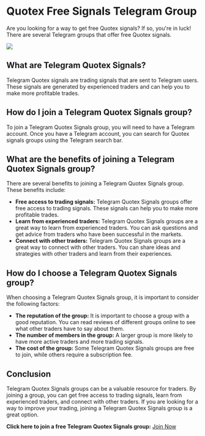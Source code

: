 # Quotex Free Signals Telegram Group

Are you looking for a way to get free Quotex signals? If so, you\'re in
luck! There are several Telegram groups that offer free Quotex signals.

[![](https://static.quotex.io/files/8_en/300_250.jpg)](https://traff.sbs/brokerqxsignupf)

## What are Telegram Quotex Signals?

Telegram Quotex signals are trading signals that are sent to Telegram
users. These signals are generated by experienced traders and can help
you to make more profitable trades.

## How do I join a Telegram Quotex Signals group?

To join a Telegram Quotex Signals group, you will need to have a
Telegram account. Once you have a Telegram account, you can search for
Quotex signals groups using the Telegram search bar.

## What are the benefits of joining a Telegram Quotex Signals group?

There are several benefits to joining a Telegram Quotex Signals group.
These benefits include:

-   **Free access to trading signals:** Telegram Quotex Signals groups
    offer free access to trading signals. These signals can help you to
    make more profitable trades.
-   **Learn from experienced traders:** Telegram Quotex Signals groups
    are a great way to learn from experienced traders. You can ask
    questions and get advice from traders who have been successful in
    the markets.
-   **Connect with other traders:** Telegram Quotex Signals groups are a
    great way to connect with other traders. You can share ideas and
    strategies with other traders and learn from their experiences.

## How do I choose a Telegram Quotex Signals group?

When choosing a Telegram Quotex Signals group, it is important to
consider the following factors:

-   **The reputation of the group:** It is important to choose a group
    with a good reputation. You can read reviews of different groups
    online to see what other traders have to say about them.
-   **The number of members in the group:** A larger group is more
    likely to have more active traders and more trading signals.
-   **The cost of the group:** Some Telegram Quotex Signals groups are
    free to join, while others require a subscription fee.

## Conclusion

Telegram Quotex Signals groups can be a valuable resource for traders.
By joining a group, you can get free access to trading signals, learn
from experienced traders, and connect with other traders. If you are
looking for a way to improve your trading, joining a Telegram Quotex
Signals group is a great option.

**Click here to join a free Telegram Quotex Signals group:** [Join
Now](\%22https://traff.sbs/brokerqxsignup\%22)

